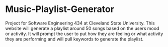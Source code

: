 # Music-Playlist-Generator
Project for Software Engineering 434 at Cleveland State University. This website will generate a playlist around 50 songs based on the users mood or activity. It will prompt the user to put how they are feeling or what activity they are performing and will pull keywords to generate the playlist.
